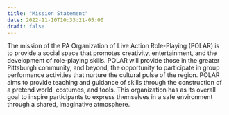 ```yaml
---
title: "Mission Statement"
date: 2022-11-10T10:33:21-05:00
draft: false
---
```


The mission of the PA Organization of Live Action Role-Playing (POLAR) is to provide a social space that promotes creativity, entertainment, and the development of role-playing skills. POLAR will provide those in the greater Pittsburgh community, and beyond, the opportunity to participate in group performance activities that nurture the cultural pulse of the region. POLAR aims to provide teaching and guidance of skills through the construction of a pretend world, costumes, and tools. This organization has as its overall goal to inspire participants to express themselves in a safe environment through a shared, imaginative atmosphere.